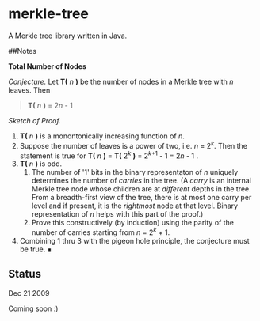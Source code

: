 # merkle-tree

A Merkle tree library written in Java.

##Notes

**Total Number of Nodes**

*Conjecture.* Let **T(** *n* **)** be the number of nodes in a Merkle tree with *n* leaves.
Then
>  **T(** *n* **)** = 2*n* - 1

*Sketch of Proof.*

1. **T(** *n* **)** is a monontonically increasing function of *n*.
2. Suppose the number of leaves is a power of two, i.e. *n* = 2<sup>*k*</sup>.
Then the statement is true for **T(** *n* **)** = **T(** 2<sup>*k*</sup> **)** = 2<sup>*k*+1</sup> - 1 = 2*n* - 1 .
3. **T(** *n* **)** is odd.
    1. The number of '1' bits in the binary representaton of *n* uniquely determines the number of *carries* in the tree. (A *carry* is an internal Merkle tree node whose children are at *different* depths in the tree. From a breadth-first view of the tree, there is at most one carry per level and if present, it is the *rightmost* node at that level. Binary representation of *n* helps with this part of the proof.)
    2. Prove this constructively (by induction) using the parity of the number of carries starting from *n* = 2<sup>*k*</sup> + 1.
4. Combining 1 thru 3 with the pigeon hole principle, the conjecture must be true. &#x220e;

## Status

Dec 21 2009

Coming soon :)

